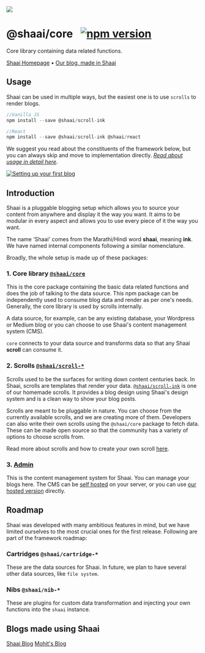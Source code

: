 ![](https://i.imgur.com/0RGDSPU.jpg)
# @shaai/core <span>&nbsp;</span> [![npm version](https://badge.fury.io/js/%40shaai%2Fcore.svg)](https://badge.fury.io/js/%40shaai%2Fcore)
Core library containing data related functions.

[Shaai Homepage](https://shaaijs.tech) • [Our blog, made in Shaai](https://shaaijs.tech/blog)

## Usage
Shaai can be used in multiple ways, but the easiest one is to use `scrolls` to render blogs.

```js
//Vanilla JS
npm install --save @shaai/scroll-ink

//React
npm install --save @shaai/scroll-ink @shaai/react
```
We suggest you read about the constituents of the framework below, but you can always skip and move to implementation directly. [_Read about usage in detail here_](https://github.com/shaaijs/scroll-ink#usage).

[![Setting up your first blog](https://i.imgur.com/Ebft2t0l.png)](http://www.youtube.com/watch?v=VESOKt5-7yU)

## Introduction
Shaai is a pluggable blogging setup which allows you to source your content from anywhere and display it the way you want. It aims to be modular in every aspect and allows you to use every piece of it the way you want.

The name 'Shaai' comes from the Marathi/Hindi word __shaai__, meaning __ink__. We have named internal components following a similar nomenclature.

Broadly, the whole setup is made up of these packages:

### 1. Core library [`@shaai/core`](https://github.com/shaaijs/core)
This is the core package containing the basic data related functions and does the job of talking to the data source. This npm package can be independently used to consume blog data and render as per one's needs. Generally, the core library is used by scrolls internally.

A data source, for example, can be any existing database, your Wordpress or Medium blog or you can choose to use Shaai's content management system (CMS).

`core` connects to your data source and transforms data so that any Shaai __scroll__ can consume it.

### 2. Scrolls [`@shaai/scroll-*`](https://github.com/shaaijs/scroll-ink)
Scrolls used to be the surfaces for writing down content centuries back. In Shaai, scrolls are templates that render your data. [`@shaai/scroll-ink`](https://github.com/shaaijs/scroll-ink) is one of our homemade scrolls. It provides a blog design using Shaai's design system and is a clean way to show your blog posts.

Scrolls are meant to be pluggable in nature. You can choose from the currently available scrolls, and we are creating more of them. Developers can also write their own scrolls using the `@shaai/core` package to fetch data. These can be made open source so that the community has a variety of options to choose scrolls from.

Read more about scrolls and how to create your own scroll [here](https://github.com/shaaijs/scroll-ink).

### 3. [Admin](https://shaai.herokuapp.com)
This is the content management system for Shaai. You can manage your blogs here. The CMS can be [self hosted](https://github.com/shaaijs/admin#host-shaai-admin-on-heroku) on your server, or you can use [our hosted version](https://shaai.herokuapp.com) directly.

## Roadmap
Shaai was developed with many ambitious features in mind, but we have limited ourselves to the most crucial ones for the first release. Following are part of the framework roadmap:
### Cartridges `@shaai/cartridge-*`
These are the data sources for Shaai. In future, we plan to have several other data sources, like `file system`.

### Nibs `@shaai/nib-*`
These are plugins for custom data transformation and injecting your own functions into the `shaai` instance.

## Blogs made using Shaai

[Shaai Blog](https://shaaijs.tech/blog)
[Mohit's Blog](https://mohitkarekar.com/blog)
